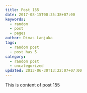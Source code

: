```yaml
---
title: Post 155
date: 2017-08-15T00:35:38+07:00
keywords:
  - random
  - post
  - pages
author: Dimas Lanjaka
tags:
  - random post
  - post has 5
category:
  - random post
  - uncategorized
updated: 2013-06-30T13:22:07+07:00
---
```

This is content of post 155